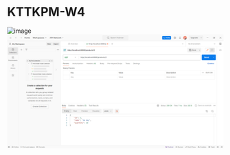 # KTTKPM-W4
![image]()
![image](https://github.com/trungchanh2002/KTTKPM-W4/blob/main/image/sau.png)
